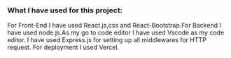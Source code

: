 ### What I have used for this project:
For Front-End I have used React.js,css and React-Bootstrap.For Backend I have used node.js.As my go to code editor I have used Vscode as my code editor.
I have used Express.js for setting up all middlewares for HTTP request. For deployment I used Vercel.
